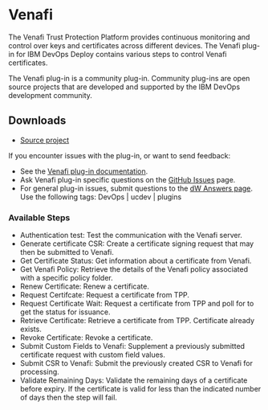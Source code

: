 
# Venafi

The Venafi Trust Protection Platform provides continuous monitoring and control over keys and certificates across different devices. The Venafi plug-in for IBM DevOps Deploy contains various steps to control Venafi certificates.

The Venafi plug-in is a community plug-in. Community plug-ins are open source projects that are developed and supported by the IBM DevOps development community. 

## Downloads

* [Source project](https://github.com/UrbanCode/Venafi-UCD)

If you encounter issues with the plug-in, or want to send feedback:

* See the [Venafi plug-in documentation](https://github.com/UrbanCode/Venafi-UCD/blob/master/Doc/UrbanCodeVenafiPlugin.pdf).
* Ask Venafi plug-in specific questions on the [GitHub Issues](https://github.com/UrbanCode/Venafi-UCD/issues) page.
* For general plug-in issues, submit questions to the [dW Answers page](https://community.ibm.com/community/user/wasdevops/urbancode-discussion). Use the following tags: DevOps | ucdev | plugins

### Available Steps

* Authentication test: Test the communication with the Venafi server.
* Generate certificate CSR: Create a certificate signing request that may then be submitted to Venafi.
* Get Certificate Status: Get information about a certificate from Venafi.
* Get Venafi Policy: Retrieve the details of the Venafi policy associated with a specific policy folder.
* Renew Certificate: Renew a certificate.
* Request Certifcate: Request a certificate from TPP.
* Request Certificate Wait: Request a certificate from TPP and poll for to get the status for issuance.
* Retrieve Certificate: Retrieve a certificate from TPP. Certificate already exists.
* Revoke Certificate: Revoke a certificate.
* Submit Custom Fields to Venafi: Supplement a previously submitted certificate request with custom field values.
* Submit CSR to Venafi: Submit the previously created CSR to Venafi for processing.
* Validate Remaining Days: Validate the remaining days of a certificate before expiry. If the certificate is valid for less than the indicated number of days then the step will fail.
